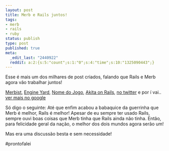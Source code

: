 ```yaml
---
layout: post
title: Merb e Rails juntos!
tags:
- merb
- rails
- ruby
status: publish
type: post
published: true
meta:
  _edit_last: "2440922"
  reddit: a:2:{s:5:"count";s:1:"0";s:4:"time";s:10:"1325090443";}
---
```

Esse é mais um dos milhares de post criados, falando que Rails e Merb agora vão trabalhar juntos!

[Merbist](http://merbist.com/2008/12/23/rails-and-merb-merge), [Engine Yard](http://blog.engineyard.com/2008/12/23/rails-merb-working-together), [Nome do Jogo](http://www.nomedojogo.com/2008/12/23/o-dia-em-que-o-merb-se-juntou-ao-rails/), [Akita on Rails](http://www.akitaonrails.com/2008/12/23/bomba-merb-e-rails-se-fundem), [no twitter](http://search.twitter.com/search?q=merb+rails) e por í vai.. [ver mais no google](http://www.google.com/search?hl=pt-BR&amp;q=rails+merb+together&amp;btnG=Pesquisar&amp;lr=)

Só digo o seguinte: Até que enfim acabou a babaquice da guerrinha que Merb é melhor, Rails é melhor! Apesar de eu sempre ter usado Rails, sempre ouvi boas coisas que Merb tinha que Rails ainda não tinha. Então, para felicidade geral da nação, o melhor dos dois mundos agora serão um!

Mas era uma discussão besta e sem necessidade!

\#prontofalei
